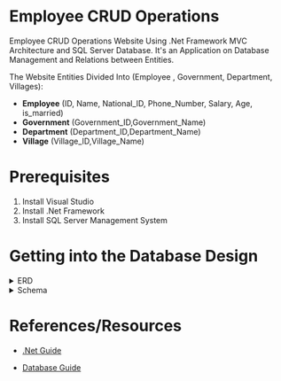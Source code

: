 # Employee CRUD Operations
Employee CRUD Operations Website Using .Net Framework MVC Architecture and SQL Server Database. It's an Application on Database Management and Relations between Entities.

The Website Entities Divided Into (Employee , Government, Department, Villages):
- **Employee** (ID, Name, National_ID, Phone_Number, Salary, Age, is_married)
- **Government** (Government_ID,Government_Name)
- **Department** (Department_ID,Department_Name)
- **Village** (Village_ID,Village_Name)

# Prerequisites
1. Install Visual Studio
2. Install .Net Framework
4. Install SQL Server Management System

# Getting into the Database Design

<details>
  <summary>ERD</summary>
<p>

![Employee CRUD ERD](https://github.com/kareem983/CRUD_Practice/assets/52586356/3c45eb40-70a9-42fa-bd42-dddf5ffec62c)

</p>
</details>

<details>
  <summary>Schema</summary>
<p>
  
![Employee CRUD Schema](https://github.com/kareem983/CRUD_Practice/assets/52586356/195472fc-12ca-4081-a4e0-d3653412a9ad)

</p>
</details>

# References/Resources

- [.Net Guide](https://visualstudio.microsoft.com/vs/features/net-development/)

- [Database Guide](https://learn.microsoft.com/en-us/sql/?view=sql-server-ver16)
